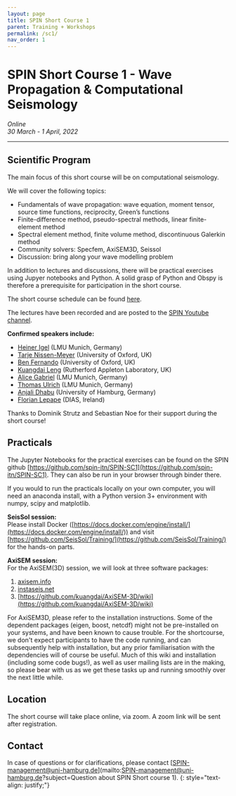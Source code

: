 ```yaml
---
layout: page
title: SPIN Short Course 1
parent: Training + Workshops
permalink: /sc1/
nav_order: 1
---
```




# SPIN Short Course 1  - Wave Propagation & Computational Seismology
_Online_   
_30 March - 1 April, 2022_  

---


## Scientific Program

The main focus of this short course will be on computational seismology. 

We will cover the following topics: 

- Fundamentals of wave propagation: wave equation, moment tensor, source time functions, reciprocity, Green’s functions
- Finite-difference method, pseudo-spectral methods, linear finite-element method
- Spectral element method, finite volume method, discontinuous Galerkin method
- Community solvers: Specfem, AxiSEM3D, Seissol
- Discussion: bring along your wave modelling problem

In addition to lectures and discussions, there will be practical exercises using Jupyer notebooks and Python. A solid grasp of Python and Obspy is therefore a prerequisite for participation in the short course. 

The short course schedule can be found [here](https://docs.google.com/document/d/1AKUDYZ9qPLaF7V_br0qdGbrn-JYmIrpjBh1FlNUulX0/edit?usp=sharing).

The lectures have been recorded and are posted to the [SPIN Youtube channel](https://www.youtube.com/playlist?list=PLPtuMAD7dea--dO_dPiIH-ZWtumlEslEu). 

__Confirmed speakers include:__  

- [Heiner Igel](https://www.geophysik.uni-muenchen.de/Members/igel/?searchterm=heiner%20igel) (LMU Munich, Germany)
- [Tarje Nissen-Meyer](https://www.earth.ox.ac.uk/people/tarje-nissen-meyer/) (University of Oxford, UK)
- [Ben Fernando](https://www.physics.ox.ac.uk/our-people/fernandob) (University of Oxford, UK)
- [Kuangdai Leng](https://www.scd.stfc.ac.uk/Pages/Dr-Kuangdai-Leng.aspx) (Rutherford Appleton Laboratory, UK)
- [Alice Gabriel](https://www.geophysik.uni-muenchen.de/Members/gabriel) (LMU Munich, Germany)
- [Thomas Ulrich](https://scholar.google.com/citations?user=u2xDnosAAAAJ&hl=de&oi=sra) (LMU Munich, Germany)
- [Anjali Dhabu](https://scholar.google.com/citations?user=JlXHkJoAAAAJ) (University of Hamburg, Germany)
- [Florian Lepape](https://www.dias.ie/cosmicphysics/geophysics/geo-dr-florian-le-pape/) (DIAS, Ireland)


Thanks to Dominik Strutz and Sebastian Noe for their support during the short course! 

## Practicals 

The Jupyter Notebooks for the practical exercises can be found on the SPIN github [https://github.com/spin-itn/SPIN-SC1](https://github.com/spin-itn/SPIN-SC1). They can also be run in your browser through binder there. 

If you would to run the practicals locally on your own computer, you will need an anaconda install, with a Python version 3+ environment with numpy, scipy and matplotlib.

__SeisSol session:__   
Please install Docker ([https://docs.docker.com/engine/install/](https://docs.docker.com/engine/install/)) and visit 
[https://github.com/SeisSol/Training/](https://github.com/SeisSol/Training/) for the hands-on parts.

__AxiSEM session:__   
For the AxiSEM(3D) session, we will look at three software packages:

1. [axisem.info](http://seis.earth.ox.ac.uk/axisem/)
2. [instaseis.net](https://instaseis.net/)
3. [https://github.com/kuangdai/AxiSEM-3D/wiki](https://github.com/kuangdai/AxiSEM-3D/wiki)

For AxiSEM3D, please refer to the installation instructions. Some of the dependent packages (eigen, boost, netcdf) might not be pre-installed on your systems, and have been known to cause trouble. For the shortcourse, we don't expect participants to have the code running, and can subsequently help with installation, but any prior familiarisation with the dependencies will of course be useful. Much of this wiki and installation (including some code bugs!), as well as user mailing lists are in the making, so please bear with us as we get these tasks up and running smoothly over the next little while.

## Location 

The short course will take place online, via zoom. A zoom link will be sent after registration. 



## Contact

In case of questions or for clarifications, please contact [SPIN-management@uni-hamburg.de](mailto:SPIN-management@uni-hamburg.de?subject=Question about SPIN Short course 1).
{: style="text-align: justify;"}




